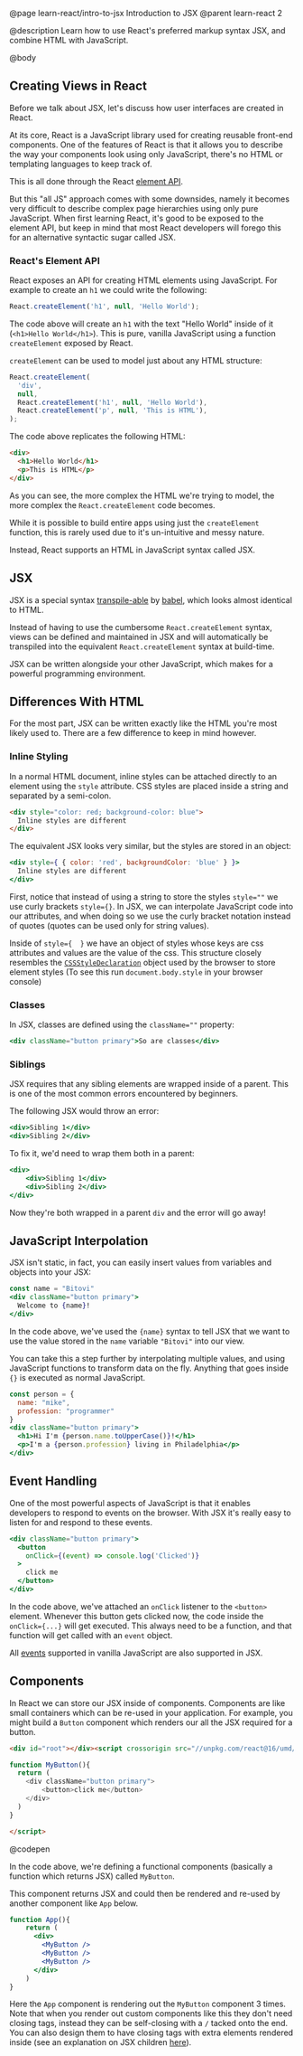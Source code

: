 @page learn-react/intro-to-jsx Introduction to JSX
@parent learn-react 2

@description Learn how to use React's preferred markup syntax JSX, and combine HTML with JavaScript.

@body

## Creating Views in React

Before we talk about JSX, let's discuss how user interfaces are created in React.

At its core, React is a JavaScript library used for creating reusable front-end components. One of the features of React is that it allows you to describe the way your components look using only JavaScript, there's no HTML or templating languages to keep track of.

This is all done through the React [element API](https://reactjs.org/docs/react-api.html).

But this "all JS" approach comes with some downsides, namely it becomes very difficult to describe complex page hierarchies using only pure JavaScript. When first learning React, it's good to be exposed to the element API, but keep in mind that most React developers will forego this for an alternative syntactic sugar called JSX.

### React's Element API

React exposes an API for creating HTML elements using JavaScript. For example to create an `h1` we could write the following:

```jsx
React.createElement('h1', null, 'Hello World');
```

The code above will create an `h1` with the text "Hello World" inside of it (`<h1>Hello World</h1>`). This is pure, vanilla JavaScript using a function `createElement` exposed by React.

`createElement` can be used to model just about any HTML structure:

```jsx
React.createElement(
  'div',
  null,
  React.createElement('h1', null, 'Hello World'),
  React.createElement('p', null, 'This is HTML'),
);
```

The code above replicates the following HTML:

```html
<div>
  <h1>Hello World</h1>
  <p>This is HTML</p>
</div>
```

As you can see, the more complex the HTML we're trying to model, the more complex the `React.createElement` code becomes. 

While it is possible to build entire apps using just the `createElement` function, this is rarely used due to it's un-intuitive and messy nature.

Instead, React supports an HTML in JavaScript syntax called JSX.

## JSX

JSX is a special syntax [transpile-able](https://stackoverflow.com/questions/44931479/compiling-vs-transpiling) by [babel](https://babeljs.io/), which looks almost identical to HTML. 

Instead of having to use the cumbersome `React.createElement` syntax, views can be defined and maintained in JSX and will automatically be transpiled into the equivalent `React.createElement` syntax at build-time.

JSX can be written alongside your other JavaScript, which makes for a powerful programming environment.

## Differences With HTML

For the most part, JSX can be written exactly like the HTML you're most likely used to. There are a few difference to keep in mind however.

### Inline Styling

In a normal HTML document, inline styles can be attached directly to an element using the `style` attribute. CSS styles are placed inside a string and separated by a semi-colon.

```html
<div style="color: red; background-color: blue">
  Inline styles are different
</div>
```

The equivalent JSX looks very similar, but the styles are stored in an object:

```jsx
<div style={ { color: 'red', backgroundColor: 'blue' } }>
  Inline styles are different
</div>
```

First, notice that instead of using a string to store the styles `style=""` we use curly brackets `style={}`. In JSX, we can interpolate JavaScript code into our attributes, and when doing so we use the curly bracket notation instead of quotes (quotes can be used only for string values).

Inside of `style={  }` we have an object of styles whose keys are css attributes and values are the value of the css. This structure closely resembles the [`CSSStyleDeclaration`](https://developer.mozilla.org/en-US/docs/Web/API/CSSStyleDeclaration) object used by the browser to store element styles (To see this run `document.body.style` in your browser console)

### Classes

In JSX, classes are defined using the `className=""` property:

```jsx
<div className="button primary">So are classes</div>
```

### Siblings

JSX requires that any sibling elements are wrapped inside of a parent. This is one of the most common errors encountered by beginners.

The following JSX would throw an error:

```jsx
<div>Sibling 1</div>
<div>Sibling 2</div>
```

To fix it, we'd need to wrap them both in a parent:

```jsx
<div>
    <div>Sibling 1</div>
    <div>Sibling 2</div>
</div>
```

Now they're both wrapped in a parent `div` and the error will go away!

## JavaScript Interpolation

JSX isn't static, in fact, you can easily insert values from variables and objects into your JSX:

```jsx
const name = "Bitovi"
<div className="button primary">
  Welcome to {name}!
</div>
```

In the code above, we've used the `{name}` syntax to tell JSX that we want to use the value stored in the `name` variable `"Bitovi"` into our view.

You can take this a step further by interpolating multiple values, and using JavaScript functions to transform data on the fly. Anything that goes inside `{}` is executed as normal JavaScript.

```jsx
const person = {
  name: "mike",
  profession: "programmer"
}
<div className="button primary">
  <h1>Hi I'm {person.name.toUpperCase()}!</h1>
  <p>I'm a {person.profession} living in Philadelphia</p>
</div>
```

## Event Handling

One of the most powerful aspects of JavaScript is that it enables developers to respond to events on the browser. With JSX it's really easy to listen for and respond to these events.


```jsx 1:3 title="JSX handles user event with ease" subtitle=""
<div className="button primary">
  <button 
    onClick={(event) => console.log('Clicked')}
  >
    click me
  </button>
</div>
```

In the code above, we've attached an `onClick` listener to the `<button>` element. Whenever this button gets clicked now, the code inside the `onClick={...}` will get executed. This always need to be a function, and that function will get called with an `event` object.

All [events](https://developer.mozilla.org/en-US/docs/Web/Events) supported in vanilla JavaScript are also supported in JSX.

## Components

In React we can store our JSX inside of components. Components are like small containers which can be re-used in your application. For example, you might build a `Button` component which renders our all the JSX required for a button. 

```html
<div id="root"></div><script crossorigin src="//unpkg.com/react@16/umd/react.development.js"></script><script crossorigin src="//unpkg.com/react-dom@16/umd/react-dom.development.js"></script><script type="jsx">ReactDOM.render(<MyButton />,document.getElementById('root'));

function MyButton(){
  return (
    <div className="button primary">
        <button>click me</button>
    </div>
  )
}

</script>
```
@codepen

In the code above, we're defining a functional components (basically a function which returns JSX) called `MyButton`.

This component returns JSX and could then be rendered and re-used by another component like `App` below.

```jsx
function App(){
    return (
      <div>
        <MyButton />
        <MyButton />
        <MyButton />
      </div>
    )
}
```

Here the `App` component is rendering out the `MyButton` component 3 times. Note that when you render out custom components like this they don't need closing tags, instead they can be self-closing with a `/` tacked onto the end. You can also design them to have closing tags with extra elements rendered inside (see an explanation on JSX children [here](https://codeburst.io/a-quick-intro-to-reacts-props-children-cb3d2fce4891)). 
